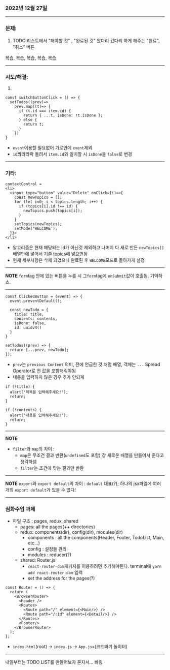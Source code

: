 ### 2022년 12월 27일

---

### **문제:**
1. TODO 리스트에서 "해야할 것" , "완료된 것" 왔다리 갔다리 하게 해주는 "완료", "취소" 버튼

복습, 복습, 복습, 복습, 복습

---

### **시도/해결:**
1. 
```
const switchButtonClick = () => {
  setTodos((prev)=> 
    prev.map((t)=> {
      if (t.id === item.id) {
        return { ...t, isDone: !t.isDone };
      } else {
        return t;
      }
    })
}
```
- `event`이용할 필요없어 가로안에 `event`제외
- `id`쫘라라락 돌려서 `item.id`와 일치할 시 `isDone`을 `false`로 변경

---

### **기타:**

```
contextControl = 
<li>
  <input type="button" value="Delete" onClick={()=>{
    const newTopics = [];
    for (let i=0; i < topics.length; i++) {
      if (topics[i].id !== id) {
        newTopics.push(topics[i]);
      }
    }
    setTopics(newTopics);
    setMode('WELCOME');
  }}>
</li>
```

- 알고리즘은 현재 해당되는 id가 아닌것 제외하고 나머지 다 새로 만든 `newTopics[]`배열안에 넣어서 기존 topics에 넣으면됨
- 현재 세부사항은 삭제 되었으니 완료된 후 `WELCOME`모드로 돌아가게 설정

---

**NOTE** `form`tag 안에 있는 버튼을 누를 시 그`form`tag에 `onSubmit`값이 호출됨. 기억하쇼.

---
```
const ClickedButton = (event) => {
  event.preventDefault();
  
  const newTodo = {
    title: title,
    contents: contents,
    isDone: false,
    id: uuidv4()
  }
}

setTodos((prev) => {
  return [...prev, newTodo];
});
```
- `prev`는 `previous Content` 의미, 전에 언급한 것 처럼 배열, 객체는 `...` Spread Operator로 전 값을 포함해줘야됨
- 내용을 입력하지 않은 경우 추가 안되게
```
if (!title) {
  alert('제목을 입력해주세요!');
  return;
}

if (!contents) {
  alert('내용을 입력해주세요!');
  return;
}
```

---
**NOTE**
- `filter`와 `map`의 차이 : 
  - `map`은 무조건 결과 반환(`undefined`도 포함) 걍 새로운 배열을 만들어서 준다고 생각하셈
  - `filter`는 조건에 맞는 결과만 반환

---

**NOTE**
`export`와 `export default`의 차이 : `default` 대표(?); 하나의 jsx파일에 여러개의 `export default`가 있을 수 없다!

---
### 심화수업 과제
- 파일 구조 : pages, redux, shared
  - pages: all the pages(++ directories)
  - redux: components(dir), config(dir), modules(dir)
    - components : all the components(Header, Footer, TodoList, Main, etc...)
    - config : 설정들 관리
    - modules : reducer(?)
  - shared: Router.js
    - `react-router-dom`패키지를 이용하려면 추가해야된다. terminal에 `yarn add react-router-dom` 입력
    - set the address for the pages(?)
```
const Router = () => {
  return (
    <BrowserRouter>
      <Header />
      <Routes>
        <Route path="/" element={<Main/>} />
        <Route path="/:id" element={<Detail/>} />
      </Routes>
      <Footer/>
    </BrowserRouter>
  );
};
```

- `index.html`(root) -> `index.js` -> `App.jsx`(코드짜기 놀이터)

---
내일부터는 TODO LIST를 만들어보자 혼자서... 빠링